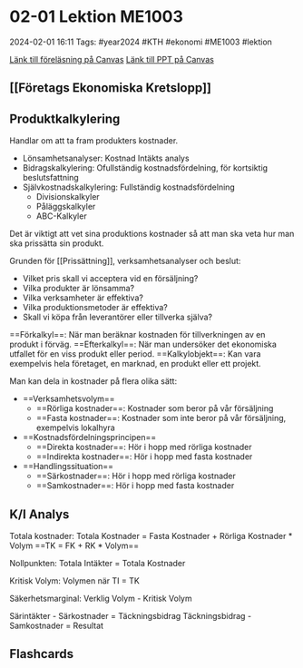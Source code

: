 # 02-01 Lektion ME1003

2024-02-01 16:11
Tags: #year2024 #KTH #ekonomi #ME1003 #lektion

[Länk till föreläsning på Canvas](https://canvas.kth.se/courses/44986/external_tools/2427)
[Länk till PPT på Canvas](https://canvas.kth.se/courses/44986/files/folder/2.%20F%C3%B6rel%C3%A4sningar?preview=7575247)

## [[Företags Ekonomiska Kretslopp]]

## Produktkalkylering

Handlar om att ta fram produkters kostnader.

- Lönsamhetsanalyser: Kostnad Intäkts analys
- Bidragskalkylering: Ofullständig kostnadsfördelning, för kortsiktig beslutsfattning
- Självkostnadskalkylering: Fullständig kostnadsfördelning
	- Divisionskalkyler
	- Påläggskalkyler
	- ABC-Kalkyler

Det är viktigt att vet sina produktions kostnader så att man ska veta hur man ska prissätta sin produkt.

Grunden för [[Prissättning]], verksamhetsanalyser och beslut:

- Vilket pris skall vi acceptera vid en försäljning?
- Vilka produkter är lönsamma?
- Vilka verksamheter är effektiva?
- Vilka produktionsmetoder är effektiva?
- Skall vi köpa från leverantörer eller tillverka själva?

==Förkalkyl==: När man beräknar kostnaden för tillverkningen av en produkt i förväg.
==Efterkalkyl==: När man undersöker det ekonomiska utfallet för en viss produkt eller period.
==Kalkylobjekt==: Kan vara exempelvis hela företaget, en marknad, en produkt eller ett projekt.

Man kan dela in kostnader på flera olika sätt:

- ==Verksamhetsvolym==
	- ==Rörliga kostnader==: Kostnader som beror på vår försäljning
	- ==Fasta kostnader==: Kostnader som inte beror på vår försäljning, exempelvis lokalhyra
- ==Kostnadsfördelningsprincipen==
	- ==Direkta kostnader==: Hör i hopp med rörliga kostnader
	- ==Indirekta kostnader==: Hör i hopp med fasta kostnader
- ==Handlingssituation==
	- ==Särkostnader==: Hör i hopp med rörliga kostnader
	- ==Samkostnader==: Hör i hopp med fasta kostnader

## K/I Analys

Totala kostnader:
Totala Kostnader = Fasta Kostnader + Rörliga Kostnader * Volym
==TK = FK + RK * Volym==

Nollpunkten:
Totala Intäkter = Totala Kostnader

Kritisk Volym:
Volymen när TI = TK

Säkerhetsmarginal:
Verklig Volym - Kritisk Volym

Särintäkter - Särkostnader = Täckningsbidrag
Täckningsbidrag - Samkostnader = Resultat

## Flashcards
